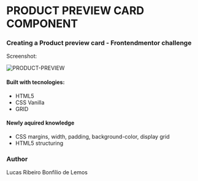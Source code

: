 #  PRODUCT PREVIEW CARD COMPONENT

###  Creating a Product preview card - Frontendmentor challenge

Screenshot:

![PRODUCT-PREVIEW](https://user-images.githubusercontent.com/97189841/205934049-6a41caa1-4607-471c-8f17-bc790ddf435a.png)


#### Built with tecnologies:
* HTML5
* CSS Vanilla
* GRID

####  Newly aquired knowledge
* CSS margins, width, padding, background-color, display grid
* HTML5 structuring

### Author
Lucas Ribeiro Bonfílio de Lemos
